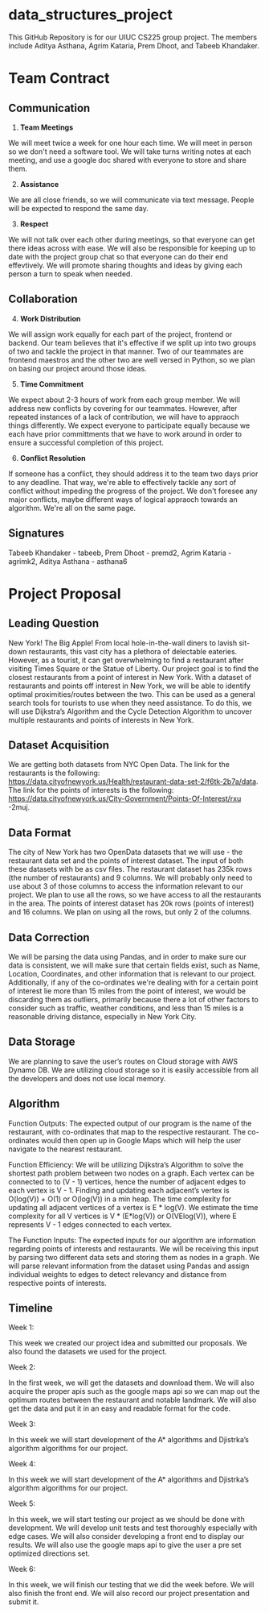 # data_structures_project
This GitHub Repository is for our UIUC CS225 group project. The members include Aditya Asthana, Agrim Kataria, Prem Dhoot, and Tabeeb Khandaker.

# Team Contract

## Communication
1. **Team Meetings** 

We will meet twice a week for one hour each time. We will meet in person so we don't need a software
tool. We will take turns writing notes at each meeting, and use a google doc shared with everyone to
store and share them. 

2. **Assistance** 

We are all close friends, so we will communicate via text message. People will be expected to 
respond the same day. 

3. **Respect** 

We will not talk over each other during meetings, so that everyone can get there ideas across with
ease. We will also be responsible for keeping up to date with the project group chat so that
everyone can do their end effevtively. We will promote sharing thoughts and ideas by giving each
person a turn to speak when needed.

## Collaboration

4. **Work Distribution** 

We will assign work equally for each part of the project, frontend or backend. Our team believes
that it's effective if we split up into two groups of two and tackle the project in that manner. Two
of our teammates are frontend maestros and the other two are well versed in Python, so we plan on
basing our project around those ideas. 

5. **Time Commitment** 

We expect about 2-3 hours of work from each group member. We will address new conflicts by covering
for our teammates. However, after repeated instances of a lack of contribution, we will have to
appraoch things differently. We expect everyone to participate equally because we each have prior 
committments that we have to work around in order to ensure a successful completion of this project.

6. **Conflict Resolution** 

If someone has a conflict, they should address it to the team two days prior to any deadline. That
way, we're able to effectively tackle any sort of conflict without impeding the progress of the
project. We don't foresee any major conflicts, maybe different ways of logical appraoch towards an
algorithm. We're all on the same page.

## Signatures

Tabeeb Khandaker - tabeeb, Prem Dhoot - premd2, Agrim Kataria - agrimk2, Aditya Asthana - asthana6

# Project Proposal

## Leading Question 
New York! The Big Apple! From local hole-in-the-wall diners to lavish sit-down restaurants, this
vast city has a plethora of delectable eateries. However, as a tourist, it can get overwhelming to
find a restaurant after visiting Times Square or the Statue of Liberty. Our project goal is to find
the closest restaurants from a point of interest in New York. With a dataset of restaurants and
points off interest in New York, we will be able to identify optimal proximities/routes between the
two.  This can be used as a general search tools for tourists to use when they need assistance. To
do this, we will use Dijkstra’s Algorithm and the Cycle Detection Algorithm to uncover multiple
restaurants and points of interests in New York. 


## Dataset Acquisition
We are getting both datasets from NYC Open Data. The link for the restaurants is the following:
https://data.cityofnewyork.us/Health/restaurant-data-set-2/f6tk-2b7a/data. The link for the points
of interests is the following: https://data.cityofnewyork.us/City-Government/Points-Of-Interest/rxu
-2muj.


## Data Format
The city of New York has two OpenData datasets that we will use - the restaurant data set and the points of interest dataset. The input of both these datasets with be as csv files. The restaurant dataset has 235k rows (the number of restaurants) and 9 columns. We will probably only need to use about 3 of those columns to access the information relevant to our project. We plan to use all the rows, so we have access to all the restaurants in the area. The points of interest dataset has 20k rows (points of interest) and 16 columns. We plan on using all the rows, but only 2 of the columns.


## Data Correction
We will be parsing the data using Pandas, and in order to make sure our data is consistent, we will 
make sure that certain fields exist, such as Name, Location, Coordinates, and other information
that is relevant to our project. Additionally, if any of the co-ordinates we're dealing with for a 
certain point of interest lie more than 15 miles from the point of interest, we would be discarding
them as outliers, primarily because there a lot of other factors to consider such as traffic,
weather conditions, and less than 15 miles is a reasonable driving distance, especially in New York
City.

## Data Storage
We are planning to save the user’s routes on Cloud storage with AWS Dynamo DB. We are utilizing
cloud storage so it is easily accessible from all the developers and does not use local memory.


## Algorithm 

Function Outputs:
The expected output of our program is the name of the restaurant, with co-ordinates that map to the
respective restaurant. The co-ordinates would then open up in Google Maps which will help the user
navigate to the nearest restaurant. 

Function Efficiency:
We will be utilizing Dijkstra’s Algorithm to solve the shortest path problem between two nodes on a
graph. Each vertex can be connected to to (V - 1) vertices, hence the number of adjacent edges to
each vertex is V - 1. Finding and updating each adjacent’s vertex is O(log(V)) + O(1) or O(log(V))
in a min heap. The time complexity for updating all adjacent vertices of a vertex is E * log(V). We
estimate the time complexity for all V vertices is V * (E*log(V)) or O(VElog(V)), where E represents
V - 1 edges connected to each vertex. 

The Function Inputs:
The expected inputs for our algorithm are information regarding points of interests and restaurants.
We will be receiving this input by parsing two different data sets and storing them as nodes in a
graph. We will parse relevant information from the dataset using Pandas and assign individual
weights to edges to detect relevancy and distance from respective points of interests.

## Timeline
Week 1:

This week we created our project idea and submitted our proposals. We also found the datasets we
used for the project.

Week 2:

In the first week, we will get the datasets and download them. We will also acquire the proper apis
such as the google maps api so we can map out the optimum routes between the restaurant and notable landmark. We will also get the data and put it in an easy and readable format for the code.


Week 3:

In this week we will start development of the A* algorithms and Djistrka’s algorithm  algorithms for our project.

Week 4:

In this week we will start development of the A* algorithms and Djistrka’s algorithm  algorithms for our project.


Week 5: 

In this week, we will start testing our project as we should be done with development. We will develop unit tests and test thoroughly especially with edge cases. We will also consider developing a front end to display our results. We will also use the google maps api to give the user a pre set optimized directions set.


Week 6:

In this week, we will finish our testing that we did the week before. We will also finish the front end. We will also record our project presentation and submit it.
